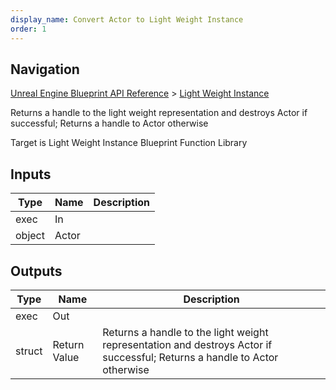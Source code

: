 ```yaml
---
display_name: Convert Actor to Light Weight Instance
order: 1
---
```

## Navigation

[Unreal Engine Blueprint API Reference](https://dev.epicgames.com/documentation/en-us/unreal-engine/BlueprintAPI) > [Light Weight Instance](https://dev.epicgames.com/documentation/en-us/unreal-engine/BlueprintAPI/LightWeightInstance)

Returns a handle to the light weight representation and destroys Actor if successful; Returns a handle to Actor otherwise

Target is Light Weight Instance Blueprint Function Library

## Inputs

| Type | Name | Description |
| --- | --- | --- |
| exec | In |  |
| object | Actor |  |

## Outputs

| Type | Name | Description |
| --- | --- | --- |
| exec | Out |  |
| struct | Return Value | Returns a handle to the light weight representation and destroys Actor if successful; Returns a handle to Actor otherwise |
